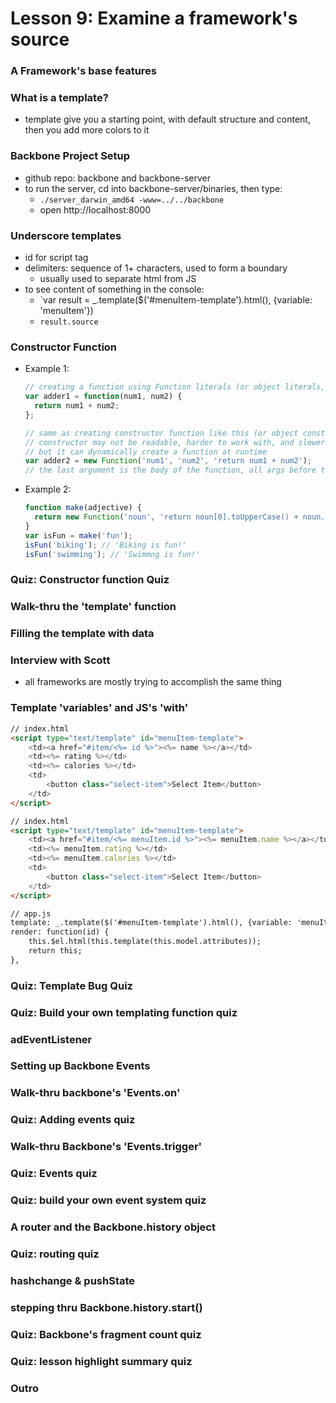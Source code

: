 # Lesson 9: Examine a framework's source

### A Framework's base features
### What is a template?
* template give you a starting point, with default structure and content, then you add more colors to it

### Backbone Project Setup
* github repo: backbone and backbone-server
* to run the server, cd into backbone-server/binaries, then type:
  * `./server_darwin_amd64 -www=../../backbone`
  * open http://localhost:8000

### Underscore templates
* id for script tag
* delimiters: sequence of 1+ characters, used to form a boundary
  * usually used to separate html from JS
* to see content of something in the console:
  * `var result = _.template($('#menuItem-template').html(), {variable: 'menuItem'})
  * `result.source`

### Constructor Function
* Example 1:
  ```js
  // creating a function using Function literals (or object literals, or array literals)
  var adder1 = function(num1, num2) {
    return num1 + num2;
  };

  // same as creating constructor function like this (or object constructor, or array constructor):
  // constructor may not be readable, harder to work with, and slower
  // but it can dynamically create a function at runtime
  var adder2 = new Function('num1', 'num2', 'return num1 + num2');
  // the last argument is the body of the function, all args before that is parameters
  ```
* Example 2:
  ```js
  function make(adjective) {
    return new Function('noun', 'return noun[0].toUpperCase() + noun.slice(1) + " is " + adjective + "!");
  }
  var isFun = make('fun');
  isFun('biking'); // 'Biking is fun!'
  isFun('swimming'); // 'Swimmng is fun!'
  ```

### Quiz: Constructor function Quiz
### Walk-thru the 'template' function
### Filling the template with data
### Interview with Scott
* all frameworks are mostly trying to accomplish the same thing

### Template 'variables' and JS's 'with'
  ```html
  // index.html
  <script type="text/template" id="menuItem-template">
      <td><a href="#item/<%= id %>"><%= name %></a></td>
      <td><%= rating %></td>
      <td><%= calories %></td>
      <td>
          <button class="select-item">Select Item</button>
      </td>
  </script>

  // index.html
  <script type="text/template" id="menuItem-template">
      <td><a href="#item/<%= menuItem.id %>"><%= menuItem.name %></a></td>
      <td><%= menuItem.rating %></td>
      <td><%= menuItem.calories %></td>
      <td>
          <button class="select-item">Select Item</button>
      </td>
  </script>

  // app.js
  template: _.template($('#menuItem-template').html(), {variable: 'menuItem'}),
  render: function(id) {
      this.$el.html(this.template(this.model.attributes));
      return this;
  },
  ```

### Quiz: Template Bug Quiz
### Quiz: Build your own templating function quiz
### adEventListener
### Setting up Backbone Events
### Walk-thru backbone's 'Events.on'
### Quiz: Adding events quiz
### Walk-thru Backbone's 'Events.trigger'
### Quiz: Events quiz
### Quiz: build your own event system quiz
### A router and the Backbone.history object
### Quiz: routing quiz
### hashchange & pushState
### stepping thru Backbone.history.start()
### Quiz: Backbone's fragment count quiz
### Quiz: lesson highlight summary quiz
### Outro
